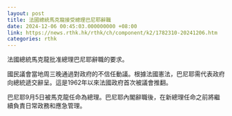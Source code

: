 ```yaml
---
layout: post
title: 法國總統馬克龍接受總理巴尼耶辭職
date: 2024-12-06 00:45:03.000000000 +08:00
link: https://news.rthk.hk/rthk/ch/component/k2/1782310-20241206.htm
categories: rthk
---
```


法國總統馬克龍批准總理巴尼耶辭職的要求。

國民議會當地周三晚通過對政府的不信任動議。根據法國憲法，巴尼耶需代表政府向總統遞交辭呈。這是1962年以來法國政府首次被議會推翻。

巴尼耶9月5日被馬克龍任命為總理。巴尼耶內閣辭職後，在新總理任命之前將繼續負責日常政務和應急管理。
